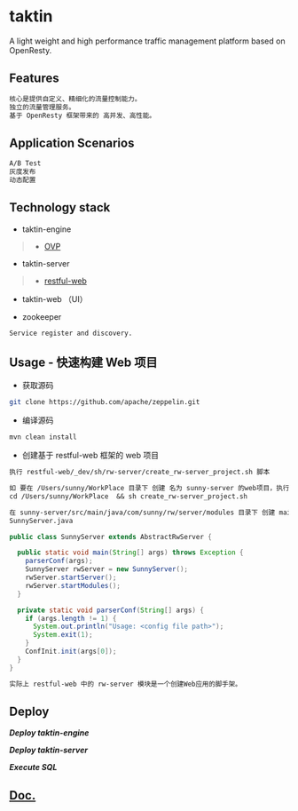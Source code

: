 # taktin

A light weight and high performance traffic management platform based on OpenResty.

## Features

```md
核心是提供自定义、精细化的流量控制能力。
独立的流量管理服务。
基于 OpenResty 框架带来的 高并发、高性能。
```

## Application Scenarios

```md
A/B Test
灰度发布
动态配置
```

## Technology stack

* taktin-engine

> * [OVP](https://github.com/SunnnyChan/OVP)

* taktin-server

> * [restful-web](https://github.com/SunnnyChan/restful-web)

* taktin-web （UI）

* zookeeper

```text
Service register and discovery.
```

## Usage - 快速构建 Web 项目
* 获取源码
```sh
git clone https://github.com/apache/zeppelin.git
```
* 编译源码
```sh
mvn clean install
```
* 创建基于 restful-web 框架的 web 项目
```md
执行 restful-web/_dev/sh/rw-server/create_rw-server_project.sh 脚本

如 要在 /Users/sunny/WorkPlace 目录下 创建 名为 sunny-server 的web项目，执行：
cd /Users/sunny/WorkPlace  && sh create_rw-server_project.sh
```
```md
在 sunny-server/src/main/java/com/sunny/rw/server/modules 目录下 创建 mainClass：
SunnyServer.java
```
```java
public class SunnyServer extends AbstractRwServer {

  public static void main(String[] args) throws Exception {
    parserConf(args);
    SunnyServer rwServer = new SunnyServer();
    rwServer.startServer();
    rwServer.startModules();
  }

  private static void parserConf(String[] args) {
    if (args.length != 1) {
      System.out.println("Usage: <config file path>");
      System.exit(1);
    }
    ConfInit.init(args[0]);
  }
}
```
```md
实际上 restful-web 中的 rw-server 模块是一个创建Web应用的脚手架。
```
## Deploy

***Deploy taktin-engine***

***Deploy taktin-server***

***Execute SQL***

## [Doc.](_doc/README.md)